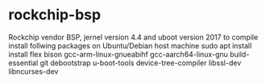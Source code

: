 # rockchip-bsp
Rockchip vendor BSP, jernel version 4.4 and uboot version 2017
to compile install follwing packages on Ubuntu/Debian host machine
sudo apt install  install flex bison gcc-arm-linux-gnueabihf gcc-aarch64-linux-gnu build-essential git debootstrap u-boot-tools device-tree-compiler libssl-dev libncurses-dev
